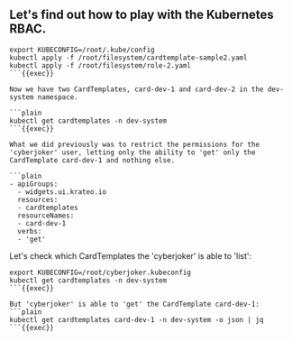 ## Let's find out how to play with the Kubernetes RBAC.

```plain
export KUBECONFIG=/root/.kube/config
kubectl apply -f /root/filesystem/cardtemplate-sample2.yaml
kubectl apply -f /root/filesystem/role-2.yaml
```{{exec}}

Now we have two CardTemplates, card-dev-1 and card-dev-2 in the dev-system namespace.

```plain
kubectl get cardtemplates -n dev-system
```{{exec}}

What we did previously was to restrict the permissions for the 'cyberjoker' user, letting only the ability to 'get' only the CardTemplate card-dev-1 and nothing else.

```plain
- apiGroups:
  - widgets.ui.krateo.io
  resources:
  - cardtemplates
  resourceNames:
  - card-dev-1
  verbs:
  - 'get'
```

Let's check which CardTemplates the 'cyberjoker' is able to 'list':
```plain
export KUBECONFIG=/root/cyberjoker.kubeconfig
kubectl get cardtemplates -n dev-system
```{{exec}}

But 'cyberjoker' is able to 'get' the CardTemplate card-dev-1:
```plain
kubectl get cardtemplates card-dev-1 -n dev-system -o json | jq
```{{exec}}
